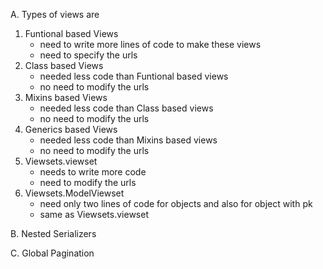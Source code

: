A. Types of views are 

1. Funtional based Views 
    - need to write more lines of code to make these views
    - need to specify the urls
2. Class based Views
    - needed less code than Funtional based views
    - no need to modify the urls
3. Mixins based Views
    - needed less code than Class based views
    - no need to modify the urls
4. Generics based Views
    - needed less code than Mixins based views
    - no need to modify the urls
5. Viewsets.viewset
    - needs to write more code
    - need to modify the urls
6. Viewsets.ModelViewset
    - need only two lines of code for objects and also for object with pk
    - same as Viewsets.viewset



B. Nested Serializers

C. Global Pagination


